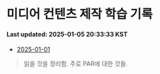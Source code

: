 # 미디어 컨텐츠 제작 학습 기록
#### Last updated: 2025-01-05 20:33:33 KST

- [2025-01-01](20250101.md)
> 읽을 것을 정리함. 주로 PAR에 대한 것들.
